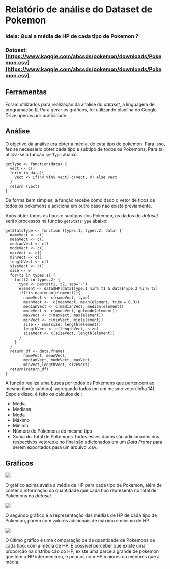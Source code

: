 # Relatório de análise do Dataset de Pokemon

### Ideia: Qual a média de HP de cada tipo de Pokemon ?

### *Dataset*: [https://www.kaggle.com/abcsds/pokemon/downloads/Pokemon.csv](https://www.kaggle.com/abcsds/pokemon/downloads/Pokemon.csv)

## Ferramentas

Foram utilizados para realização da analise do *dataset*, a linguagem de programação [R](https://www.r-project.org/).
Para gerar os gráficos, foi utilizando planilha do Google Drive apenas por praticidade.

## Análise

O objetivo da análise era obter a média, de cata tipo de pokemon. Para isso, fez se necessário obter cada tipo e subtipo de todos os Pokemons. Para tal, utiliza-se a função `getType` abaixo: 

```r=
getType <- function(data) {
  vect <- c()
  for(v in data){
    vect <- if(!v %in% vect) c(vect, v) else vect
  }
  return (vect)
}
```
De forma bem simples, a função recebe como dado o vetor de tipos de todos os pokemons e adiciona em outro caso não exista previamente.

Após obter todos os tipos e subtipos dos Pokemon, os dados do *dataset* serão processos na função `getStatsType` abaixo:

```r=
getStatsType <- function (types.1, types.2, data) {
  nameVect <- c()
  meanVect <- c()
  medianVect <- c()
  modeVect <- c()
  maxVect <- c()
  minVect <- c()
  lengthVect <- c()
  sizeVect <- c()
  size <- 0
  for(t1 in types.1) {
    for(t2 in types.2) {
      type <- paste(t1, t2, sep='-')
      element <- data$HP[data$Type.1 %in% t1 & data$Type.2 %in% t2]
      if(!is.nan(mean(element))){
        nameVect <- c(nameVect, type)
        meanVect <-  c(meanVect, mean(element, trim = 0.3))
        medianVect <- c(medianVect, median(element))
        modeVect <- c(modeVect, getmode(element))
        maxVect <- c(maxVect, max(element))
        minVect <- c(minVect, min(element))
        size <- sum(size, length(element))
        lengthVect <- c(lengthVect, size)
        sizeVect <- c(sizeVect, length(element))
      }
    }
  }
  return_df <- data.frame(
  		nameVect, meanVect,
  		medianVect, modeVect, maxVect,
		minVect,lengthVect, sizeVect)
  return(return_df)
}
```
A função realiza uma busca por todos os Pokemons que pertencem ao mesmo tipo(e subtipo), agregando todos em um mesmo vetor(linha 14). Depois disso, é feito os calculos de :
* Média
* Mediana
* Moda
* Máximo
* Mínimo
* Número de Pokemons do mesmo tipo
* Soma do Total de Pokemons
Todos esses dados são adicionados nos respectivos vetores e no final são adicionados em um *Data Frame* para serem exportados para um arquivo .csv.

## Gráficos

![](https://i.imgur.com/5FvtIfK.png)

O gráfico acima avalia a média de HP para cada tipo de Pokemon, além de conter a informação da quantidade que cada tipo representa no total de Pokemons no *dataset*.

![](https://i.imgur.com/biRp11w.png)

O segundo gráfico é a representação das médias de HP de cada tipo de Pokemon, porém com valores adicionais de máximo e mínimo de HP.

![](https://i.imgur.com/QnjOTO5.png)

O último gráfico é uma comparação de da quantidade de Pokemons de cada tipo, com a média de HP. É possível perceber que existe uma proporção na distribuição do HP, existe uma parcela grande de pokemon que tem o HP intermediário, e poucos com HP maiores ou menores que a média.
